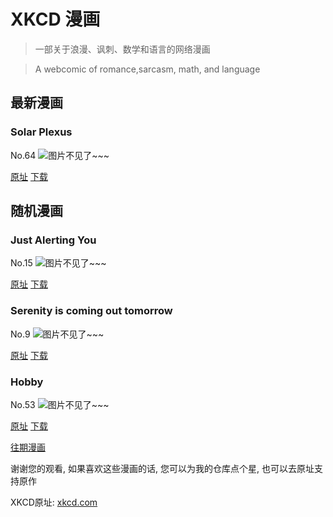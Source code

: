 # XKCD 漫画


> 一部关于浪漫、讽刺、数学和语言的网络漫画

> A webcomic of romance,sarcasm, math, and language


## 最新漫画
### Solar Plexus
No.64
![图片不见了~~~](https://imgs.xkcd.com/comics/solar_plexus.jpg)

[原址](https://xkcd.com//64) [下载](https://imgs.xkcd.com/comics/solar_plexus.jpg)



## 随机漫画
### Just Alerting You
No.15
![图片不见了~~~](https://imgs.xkcd.com/comics/just_alerting_you.jpg)

[原址](https://xkcd.com//15) [下载](https://imgs.xkcd.com/comics/just_alerting_you.jpg)



### Serenity is coming out tomorrow
No.9
![图片不见了~~~](https://imgs.xkcd.com/comics/firefly.jpg)

[原址](https://xkcd.com//9) [下载](https://imgs.xkcd.com/comics/firefly.jpg)



### Hobby
No.53
![图片不见了~~~](https://imgs.xkcd.com/comics/hobby.jpg)

[原址](https://xkcd.com//53) [下载](https://imgs.xkcd.com/comics/hobby.jpg)



[往期漫画](image/)

谢谢您的观看, 如果喜欢这些漫画的话, 
您可以为我的仓库点个星, 也可以去原址支持原作

XKCD原址: [xkcd.com](https://xkcd.com)

